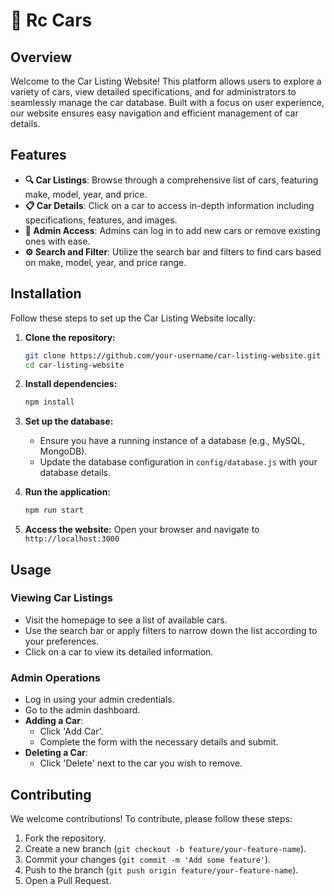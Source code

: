 

# 🚗 Rc Cars

## Overview
Welcome to the Car Listing Website! This platform allows users to explore a variety of cars, view detailed specifications, and for administrators to seamlessly manage the car database. Built with a focus on user experience, our website ensures easy navigation and efficient management of car details.

## Features
- **🔍 Car Listings**: Browse through a comprehensive list of cars, featuring make, model, year, and price.
- **📋 Car Details**: Click on a car to access in-depth information including specifications, features, and images.
- **🔐 Admin Access**: Admins can log in to add new cars or remove existing ones with ease.
- **⚙️ Search and Filter**: Utilize the search bar and filters to find cars based on make, model, year, and price range.

## Installation
Follow these steps to set up the Car Listing Website locally:

1. **Clone the repository:**
    ```bash
    git clone https://github.com/your-username/car-listing-website.git
    cd car-listing-website
    ```

2. **Install dependencies:**
    ```bash
    npm install
    ```

3. **Set up the database:**
    - Ensure you have a running instance of a database (e.g., MySQL, MongoDB).
    - Update the database configuration in `config/database.js` with your database details.

4. **Run the application:**
    ```bash
    npm run start
    ```

5. **Access the website:**
    Open your browser and navigate to `http://localhost:3000`

## Usage
### Viewing Car Listings
- Visit the homepage to see a list of available cars.
- Use the search bar or apply filters to narrow down the list according to your preferences.
- Click on a car to view its detailed information.

### Admin Operations
- Log in using your admin credentials.
- Go to the admin dashboard.
- **Adding a Car**:
    - Click 'Add Car'.
    - Complete the form with the necessary details and submit.
- **Deleting a Car**:
    - Click 'Delete' next to the car you wish to remove.

## Contributing
We welcome contributions! To contribute, please follow these steps:
1. Fork the repository.
2. Create a new branch (`git checkout -b feature/your-feature-name`).
3. Commit your changes (`git commit -m 'Add some feature'`).
4. Push to the branch (`git push origin feature/your-feature-name`).
5. Open a Pull Request.

